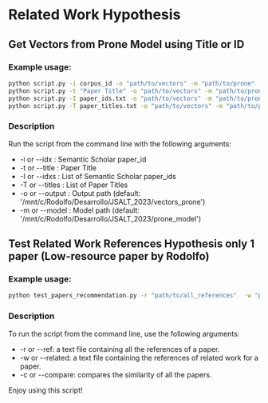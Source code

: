 # Related Work Hypothesis 
 
 
## Get Vectors from Prone Model using Title or ID

### Example usage:

```sh
python script.py -i corpus_id -o "path/to/vectors" -m "path/to/prone"
python script.py -t "Paper Title" -o "path/to/vectors" -m "path/to/prone"
python script.py -I paper_ids.txt -o "path/to/vectors" -m "path/to/prone"
python script.py -T paper_titles.txt -o "path/to/vectors" -m "path/to/prone"
```

### Description 
 
Run the script from the command line with the following arguments: 
 
-  -i  or  --idx : Semantic Scholar paper_id 
-  -t  or  --title : Paper Title 
-  -I  or  --idxs : List of Semantic Scholar paper_ids 
-  -T  or  --titles : List of Paper Titles 
-  -o  or  --output : Output path (default: '/mnt/c/Rodolfo/Desarrollo/JSALT_2023/vectors_prone') 
-  -m  or  --model : Model path (default: '/mnt/c/Rodolfo/Desarrollo/JSALT_2023/prone_model') 



## Test Related Work References Hypothesis only 1 paper (Low-resource paper by Rodolfo)

### Example usage:

```sh
python test_papers_recommendation.py -r "path/to/all_references"  -w "path/to/related_work_references" -c "path/to/paper_to_compare"
```
 
### Description 
 
To run the script from the command line, use the following arguments: 

- -r or --ref: a text file containing all the references of a paper. 
- -w or --related: a text file containing the references of related work for a paper. 
- -c or --compare: compares the similarity of all the papers.


Enjoy using this script!